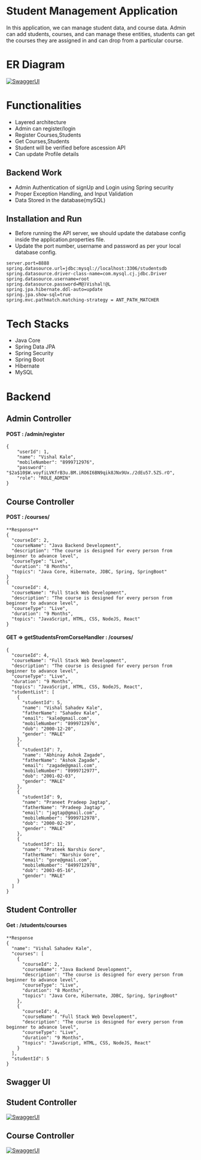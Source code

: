 # Student Management Application

In this application, we can manage student data, and course data. Admin can add students, courses, and can manage these entities, students can get the courses they are assigned in and can drop from a particular course.

# ER Diagram
[![SwaggerUI](https://github.com/kalevishal52/Student_Management_System/blob/main/StudentManagementApplication/Images/ER%20Diagram%20Student%20Management.png?raw=true)](https://github.com/kalevishal52/Student_Management_System/blob/main/StudentManagementApplication/Images/ER%20Diagram%20Student%20Management.png?raw=true)

# Functionalities
-   Layered architecture
-   Admin can register/login
-   Register Courses,Students
-   Get Courses,Students
-   Student will be verified before ascession API
-   Can update Profile details

## Backend Work
-  Admin Authentication of signUp and Login using Spring security
-  Proper Exception Handling, and Input Validation
-  Data Stored in the database(mySQL)

## Installation and Run
-   Before running the API server, we should update the database config inside the application.properties file.
-   Update the port number, username and password as per your local database config.
```
server.port=8888
spring.datasource.url=jdbc:mysql://localhost:3306/studentsdb
spring.datasource.driver-class-name=com.mysql.cj.jdbc.Driver
spring.datasource.username=root
spring.datasource.password=M@)Vishal!@L
spring.jpa.hibernate.ddl-auto=update
spring.jpa.show-sql=true
spring.mvc.pathmatch.matching-strategy = ANT_PATH_MATCHER
```

# Tech Stacks

-   Java Core
-   Spring Data JPA
-   Spring Security
-   Spring Boot
-   Hibernate
-   MySQL


# Backend

## Admin Controller

#### POST : /admin/register
```
{
    "userId": 1,
    "name": "Vishal Kale",
    "mobileNumber": "8999712976",
    "password": "$2a$10$W.voyfiLVKfrB3u.BM.iRO6I6BN9qik8JNx9Ux./2dEu57.5ZS.rO",
    "role": "ROLE_ADMIN"
}
```

## Course Controller

#### POST : /courses/
```
**Response**
{
  "courseId": 2,
  "courseName": "Java Backend Development",
  "description": "The course is designed for every person from beginner to advance level",
  "courseType": "Live",
  "duration": "8 Months",
  "topics": "Java Core, Hibernate, JDBC, Spring, SpringBoot"
}
{
  "courseId": 4,
  "courseName": "Full Stack Web Development",
  "description": "The course is designed for every person from beginner to advance level",
  "courseType": "Live",
  "duration": "9 Months",
  "topics": "JavaScript, HTML, CSS, NodeJS, React"
}

```
#### GET => getStudentsFromCorseHandler : /courses/    
```
{
  "courseId": 4,
  "courseName": "Full Stack Web Development",
  "description": "The course is designed for every person from beginner to advance level",
  "courseType": "Live",
  "duration": "9 Months",
  "topics": "JavaScript, HTML, CSS, NodeJS, React",
  "studentList": [
    {
      "studentId": 5,
      "name": "Vishal Sahadev Kale",
      "fatherName": "Sahadev Kale",
      "email": "kale@gmail.com",
      "mobileNumber": "8999712976",
      "dob": "2000-12-20",
      "gender": "MALE"
    },
    {
      "studentId": 7,
      "name": "Abhinay Ashok Zagade",
      "fatherName": "Ashok Zagade",
      "email": "zagade@gmail.com",
      "mobileNumber": "8999712977",
      "dob": "2001-02-03",
      "gender": "MALE"
    },
    {
      "studentId": 9,
      "name": "Praneet Pradeep Jagtap",
      "fatherName": "Pradeep Jagtap",
      "email": "jagtap@gmail.com",
      "mobileNumber": "9999712978",
      "dob": "2000-02-29",
      "gender": "MALE"
    },
    {
      "studentId": 11,
      "name": "Prateek Narshiv Gore",
      "fatherName": "Narshiv Gore",
      "email": "gore@gmail.com",
      "mobileNumber": "8499712978",
      "dob": "2003-05-16",
      "gender": "MALE"
    }
  ]
}
```
## Student Controller

#### Get : /students/courses
```
**Response
{
  "name": "Vishal Sahadev Kale",
  "courses": [
    {
      "courseId": 2,
      "courseName": "Java Backend Development",
      "description": "The course is designed for every person from beginner to advance level",
      "courseType": "Live",
      "duration": "8 Months",
      "topics": "Java Core, Hibernate, JDBC, Spring, SpringBoot"
    },
    {
      "courseId": 4,
      "courseName": "Full Stack Web Development",
      "description": "The course is designed for every person from beginner to advance level",
      "courseType": "Live",
      "duration": "9 Months",
      "topics": "JavaScript, HTML, CSS, NodeJS, React"
    }
  ],
  "studentId": 5
}
```

## Swagger UI
## Student Controller
[![SwaggerUI](https://github.com/kalevishal52/Movie_Ticket_Booking_Application_Backend/blob/main/images/Images/s2.png?raw=true)](https://github.com/kalevishal52/Movie_Ticket_Booking_Application_Backend/blob/main/images/Images/s2.png?raw=true)


## Course Controller
[![SwaggerUI](https://github.com/kalevishal52/Movie_Ticket_Booking_Application_Backend/blob/main/images/Images/s1.png?raw=true)](https://github.com/kalevishal52/Movie_Ticket_Booking_Application_Backend/blob/main/images/Images/s1.png?raw=true)
